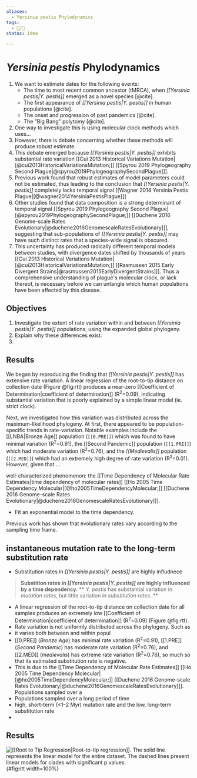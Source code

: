 ```yaml
---
aliases:
  - Yersinia pestis Phylodynamics
tags:
  - 📝/🌱
status: idea

---
```


# _Yersinia pestis_ Phylodynamics


1. We want to estimate dates for the following events:
	- The time to most recent common ancestor (tMRCA), when _[[Yersinia pestis|Y. pestis]]_ emerged as a novel species [@cite].
	- The first appearance of _[[Yersinia pestis|Y. pestis]]_ in human populations [@cite].
	- The onset and progression of past pandemics [@cite].
	- The "Big Bang" polytomy [@cite].
2. One way to investigate this is using molecular clock methods which uses...
3. However, there is debate concerning whether these methods will produce robust estimate.
4. This debate emerged because *[[Yersinia pestis|Y. pestis]]* exhibits substantial rate variation [[Cui 2013 Historical Variations Mutation\|[@cui2013HistoricalVariationsMutation;]] [[Spyrou 2019 Phylogeography Second Plague|@spyrou2019PhylogeographySecondPlague]]]. 
5. Previous work found that robust estimates of model parameters could not be estimated, thus leading to the conclusion that *[[Yersinia pestis|Y. pestis]]* completely lacks temporal signal [[Wagner 2014 Yersinia Pestis Plague\|[@wagner2014YersiniaPestisPlague]]]
6. Other studies found  that data composition is a strong determinant of temporal signal  [[Spyrou 2019 Phylogeography Second Plague|[@spyrou2019PhylogeographySecondPlague;]] [[Duchene 2016 Genome-scale Rates Evolutionary|@duchene2016GenomescaleRatesEvolutionary]]], suggesting that sub-populations of _[[Yersinia pestis|Y. pestis]]_ may have such distinct rates that a species-wide signal is obscured.
7.  This uncertainty has produced radically different temporal models between studies, with divergence dates shifted by thousands of years [[Cui 2013 Historical Variations Mutation\|[@cui2013HistoricalVariationsMutation;]] [[Rasmussen 2015 Early Divergent Strains\|@rasmussen2015EarlyDivergentStrains]]]. Thus a comprehensive understanding of plague's molecular clock, or lack thereof, is necessary before we can untangle which human populations have been affected by this disease.

## Objectives

1. Investigate the extent of rate variation within and between _[[Yersinia pestis|Y. pestis]]_ populations, using the expanded global phylogeny.
2. Explain why these differences exist.
3. 

## Results

We began by reproducing the finding that _[[Yersinia pestis|Y. pestis]]_ has extensive rate variation. A linear regression of the root-to-tip distance on collection date (Figure @fig:rtt)  produces a near-zero [[Coefficient of Determination\|coefficient of determination]] (R<sup>2</sup>=0.09), indicating substantial variation that is poorly explained by a simple linear model (ie. strict clock). 

Next, we investigated how this variation was distributed across the maximum-likelihood phylogeny. At first, there appeared to be population-specific trends in rate-variation. Notable examples include the [[LNBA\|Bronze Age]] population (`[[0.PRE]]`) which was found to have minimal variation (R<sup>2</sup>=0.91), the [[Second Pandemic]] population (`[[1.PRE]]`) which had moderate variation (R<sup>2</sup>=0.76), and the *[[Medievalis]]* population (`[[2.MED]]`) which had an extremely high degree of rate variation (R<sup>2</sup>=0.01). However, given that ...

well-characterized phenomenon: the [[Time Dependency of Molecular Rate Estimates\|time dependency of molecular rates]] [[Ho 2005 Time Dependency Molecular\|[@ho2005TimeDependencyMolecular;]] [[Duchene 2016 Genome-scale Rates Evolutionary\|@duchene2016GenomescaleRatesEvolutionary]]]. 

- Fit an exponential model to the time dependency.

Previous work has shown that evolutionary rates vary according to the sampling time frame. 

instantaneous mutation rate to the long-term substitution rate
- 
- Substitution rates in _[[Yersinia pestis|Y. pestis]]_ are highly infludnece

> **Substition rates in _[[Yersinia pestis|Y. pestis]]_ are highly influenced by a time dependency.**
> ** _Y. pestis_ has substantial variation in *mutation rates*, but little variation in *substitution rates.* **
- A linear regression of the root-to-tip distance on collection date for all samples produces an extremely low [[Coefficient of Determination\|coefficient of determination]] (R<sup>2</sup>=0.09) (Figure @fig:rtt). 
- Rate variation is not uniformly distributed across the phylogeny. Such as 
- it varies both between and within popul
- [[0.PRE]] (_Bronze Age_) has minimal rate variation (R<sup>2</sup>=0.91), [[1.PRE]] (_Second Pandemic_)  has moderate rate variation (R<sup>2</sup>=0.76), and [[2.MED]] (_medievalis_) has extreme rate variation (R<sup>2</sup>=0.76), so much so that its estimated substitution rate is negative.
- This is due to the [[Time Dependency of Molecular Rate Estimates]] [[Ho 2005 Time Dependency Molecular\|[@ho2005TimeDependencyMolecular;]] [[Duchene 2016 Genome-scale Rates Evolutionary\|@duchene2016GenomescaleRatesEvolutionary]]]. Populations sampled over a 
- Populations sampled over a long period of time
- high, short-term (<1–2 Myr) mutation rate and the low, long-term substitution rate
- 

## Results

![ [[Root to Tip Regression\|Root-to-tip regression]]. The solid line represents the linear model for the entire dataset. The dashed lines present linear models for clades with significant p values.](https://raw.githubusercontent.com/ktmeaton/plague-phylogeography-projects/04b8102/main/iqtree/all/chromosome/full/filter5/filter-taxa/rtt.png){#fig:rtt width=100%}
